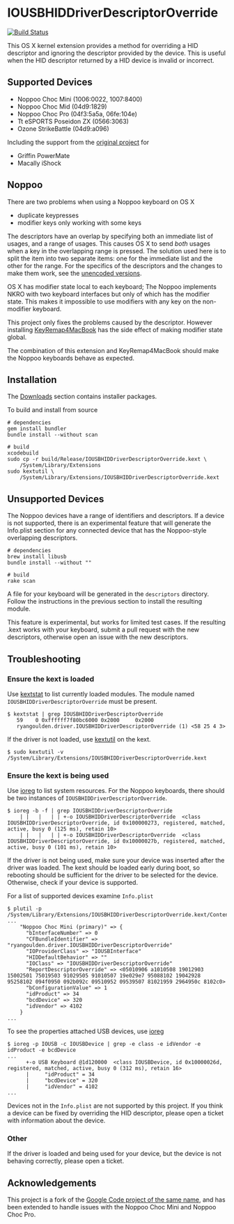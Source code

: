 <!--- -*- mode: markdown; mode: flyspell -*- -->
<!--- LocalWords: Noppoo IOUSBHIDDriverDescriptorOverride -->

IOUSBHIDDriverDescriptorOverride
================================

[![Build Status](https://travis-ci.org/thefloweringash/iousbhiddriver-descriptor-override.svg?branch=master)](https://travis-ci.org/thefloweringash/iousbhiddriver-descriptor-override)

This OS X kernel extension provides a method for overriding a HID
descriptor and ignoring the descriptor provided by the device. This is
useful when the HID descriptor returned by a HID device is invalid or
incorrect.

Supported Devices
-----------------

 * Noppoo Choc Mini (1006:0022, 1007:8400)
 * Noppoo Choc Mid (04d9:1829)
 * Noppoo Choc Pro (04f3:5a5a, 06fe:104e)
 * Tt eSPORTS Poseidon ZX (0566:3063)
 * Ozone StrikeBattle (04d9:a096)

Including the support from the [original project](#acknowledgements)
for

 * Griffin PowerMate
 * Macally iShock

Noppoo
------

There are two problems when using a Noppoo keyboard on OS X

 * duplicate keypresses
 * modifier keys only working with some keys

The descriptors have an overlap by specifying both an immediate list
of usages, and a range of usages. This causes OS X to send _both_
usages when a key in the overlapping range is pressed. The solution
used here is to split the item into two separate items: one for the
immediate list and the other for the range. For the specifics of the
descriptors and the changes to make them work, see the
[unencoded versions][descriptor-source].

OS X has modifier state local to each keyboard; The Noppoo implements
NKRO with two keyboard interfaces but only of which has the modifier
state. This makes it impossible to use modifiers with any key on the
non-modifier keyboard.

This project only fixes the problems caused by the descriptor. However
installing [KeyRemap4MacBook][] has the side effect of making modifier
state global.

The combination of this extension and KeyRemap4MacBook should make the
Noppoo keyboards behave as expected.

[descriptor-source]: https://gist.github.com/1442127
[keyremap4macbook]: http://pqrs.org/macosx/keyremap4macbook/

Installation
------------

The [Downloads][] section contains installer packages.

To build and install from source

	# dependencies
	gem install bundler
	bundle install --without scan
	
	# build
	xcodebuild
	sudo cp -r build/Release/IOUSBHIDDriverDescriptorOverride.kext \
	    /System/Library/Extensions
	sudo kextutil \
	    /System/Library/Extensions/IOUSBHIDDriverDescriptorOverride.kext

[downloads]: https://thefloweringash.com/iousbhiddriver-descriptor-override/downloads/

Unsupported Devices
-------------------

The Noppoo devices have a range of identifiers and descriptors. If a
device is not supported, there is an experimental feature that will
generate the Info.plist section for any connected device that has the
Noppoo-style overlapping descriptors.

	# dependencies
	brew install libusb
	bundle install --without ""
	
	# build
	rake scan

A file for your keyboard will be generated in the `descriptors`
directory. Follow the instructions in the previous section to install
the resulting module.

This feature is experimental, but works for limited test cases. If the
resulting .kext works with your keyboard, submit a pull request with
the new descriptors, otherwise open an issue with the new descriptors.

Troubleshooting
---------------

### Ensure the kext is loaded

Use [kextstat][] to list currently loaded modules. The module named
`IOUSBHIDDriverDescriptorOverride` must be present.

	$ kextstat | grep IOUSBHIDDriverDescriptorOverride
	   59    0 0xffffff7f80bc6000 0x2000     0x2000
	   ryangoulden.driver.IOUSBHIDDriverDescriptorOverride (1) <58 25 4 3>

If the driver is not loaded, use [kextutil][] on the kext.

	$ sudo kextutil -v /System/Library/Extensions/IOUSBHIDDriverDescriptorOverride.kext

### Ensure the kext is being used

Use [ioreg][] to list system resources. For the Noppoo keyboards,
there should be two instances of `IOUSBHIDDriverDescriptorOverride`.

	$ ioreg -b -f | grep IOUSBHIDDriverDescriptorOverride
	    | |   |   | | +-o IOUSBHIDDriverDescriptorOverride  <class IOUSBHIDDriverDescriptorOverride, id 0x100000273, registered, matched, active, busy 0 (125 ms), retain 10>
	    | |   |   | | +-o IOUSBHIDDriverDescriptorOverride  <class IOUSBHIDDriverDescriptorOverride, id 0x10000027b, registered, matched, active, busy 0 (101 ms), retain 10>

If the driver is not being used, make sure your device was inserted
after the driver was loaded. The kext should be loaded early during
boot, so rebooting should be sufficient for the driver to be selected
for the device. Otherwise, check if your device is supported.

For a list of supported devices examine `Info.plist`

	$ plutil -p /System/Library/Extensions/IOUSBHIDDriverDescriptorOverride.kext/Contents/Info.plist
	...
	    "Noppoo Choc Mini (primary)" => {
	      "bInterfaceNumber" => 0
	      "CFBundleIdentifier" => "ryangoulden.driver.IOUSBHIDDriverDescriptorOverride"
	      "IOProviderClass" => "IOUSBInterface"
	      "HIDDefaultBehavior" => ""
	      "IOClass" => "IOUSBHIDDriverDescriptorOverride"
	      "ReportDescriptorOverride" => <05010906 a1010508 19012903 15002501 75019503 91029505 91010507 19e029e7 95088102 19042928 95258102 094f0950 092b092c 09510952 09539507 81021959 2964950c 8102c0>
	      "bConfigurationValue" => 1
	      "idProduct" => 34
	      "bcdDevice" => 320
	      "idVendor" => 4102
	    }
	...

To see the properties attached USB devices, use [ioreg][]

	$ ioreg -p IOUSB -c IOUSBDevice | grep -e class -e idVendor -e idProduct -e bcdDevice
	...
	      +-o USB Keyboard @1d120000  <class IOUSBDevice, id 0x10000026d, registered, matched, active, busy 0 (312 ms), retain 16>
	      |     "idProduct" = 34
	      |     "bcdDevice" = 320
	      |     "idVendor" = 4102
	...

Devices not in the `Info.plist` are not supported by this project. If
you think a device can be fixed by overriding the HID descriptor,
please open a ticket with information about the device.

### Other

If the driver is loaded and being used for your device, but the device
is not behaving correctly, please open a ticket.

[kextstat]:
    http://developer.apple.com/library/mac/#documentation/Darwin/Reference/ManPages/man8/kextstat.8.html
[kextutil]:
    http://developer.apple.com/library/mac/#documentation/Darwin/Reference/ManPages/man8/kextutil.8.html
[ioreg]:
    http://developer.apple.com/library/mac/#documentation/Darwin/Reference/ManPages/man8/ioreg.8.html


<a name="acknowledgements"></a> Acknowledgements
------------------------------------------------

This project is a fork of the
[Google Code project of the same name][google-code-project], and has
been extended to handle issues with the Noppoo Choc Mini and Noppoo
Choc Pro.

[google-code-project]:
    http://code.google.com/p/iousbhiddriver-descriptor-override/
